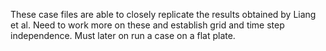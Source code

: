 These case files are able to closely replicate the results obtained by Liang et al. Need to work more on these and
establish grid and time step independence. Must later on run a case on a flat plate.
